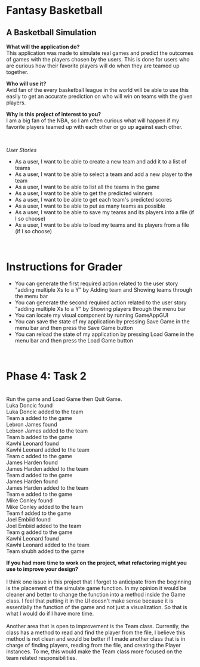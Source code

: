 # Fantasy Basketball
## A Basketball Simulation

**What will the application do?** <br>
This application was made to simulate real games and predict the
outcomes of games with the players chosen by the users. This is done
for users who are curious how their favorite players will do when they are
teamed up together.

**Who will use it?** <br>
Avid fan of the every basketball league in the world will be able to use
this easily to get an accurate prediction on who will win on teams with the
given players.

**Why is this project of interest to you?** <br>
I am a big fan of the NBA, so I am often curious what will happen
if my favorite players teamed up with each other or go up against each
other.

<br>

*User Stories*
- As a user, I want to be able to create a new team and add it to a list of teams
- As a user, I want to be able to select a team and add a new player to the team
- As a user, I want to be able to list all the teams in the game
- As a user, I want to be able to get the predicted winners
- As a user, I want to be able to get each team's predicted scores
- As a user, I want to be able to put as many teams as possible
- As a user, I want to be able to save my teams and its players into a file (if I so choose)
- As a user, I want to be able to load my teams and its players from a file (if I so choose)

<br>

# Instructions for Grader

- You can generate the first required action related to the user story "adding multiple Xs to a Y" by Adding team and Showing teams through the menu bar
- You can generate the second required action related to the user story "adding multiple Xs to a Y" by Showing players through the menu bar
- You can locate my visual component by running GameAppGUI
- You can save the state of my application by pressing Save Game in the menu bar and then press the Save Game button
- You can reload the state of my application by pressing Load Game in the menu bar and then press the Load Game button

<br>

# Phase 4: Task 2
<br>
Run the game and Load Game then Quit Game.
<br>
Luka Doncic found <br>
Luka Doncic added to the team<br>
Team a added to the game<br>
Lebron James found<br>
Lebron James added to the team<br>
Team b added to the game<br>
Kawhi Leonard found<br>
Kawhi Leonard added to the team<br>
Team c added to the game<br>
James Harden found<br>
James Harden added to the team<br>
Team d added to the game<br>
James Harden found<br>
James Harden added to the team<br>
Team e added to the game<br>
Mike Conley found<br>
Mike Conley added to the team<br>
Team f added to the game<br>
Joel Embiid found<br>
Joel Embiid added to the team<br>
Team g added to the game<br>
Kawhi Leonard found<br>
Kawhi Leonard added to the team<br>
Team shubh added to the game

<br>

**If you had more time to work on the project, what refactoring might you use to improve your design?**
<br>
<br>
I think one issue in this project that I forgot to anticipate from the beginning is the placement of the simulate game function. 
In my opinion it would be cleaner and better to change the function into a method inside the Game class. 
I feel that putting it in the UI doesn't make sense because it is essentially the function of the game and not just a visualization. 
So that is what I would do if I have more time.
<br>
<br>
Another area that is open to improvement is the Team class. Currently, the class has a method to read and find the player from the file,
I believe this method is not clean and would be better if I made another class that is in charge of finding players, reading from the file,
and creating the Player instances. To me, this would make the Team class more focused on the team related responsibilities.


